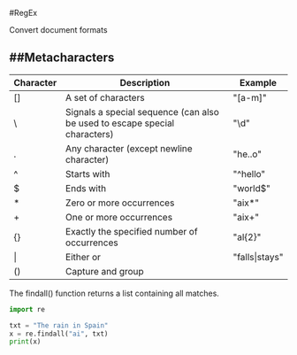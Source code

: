 #RegEx

Convert document formats


##Metacharacters
----------------

| Character | Description                                                                  | Example        |
|-----------|------------------------------------------------------------------------------|----------------|
| []        | A set of characters                                                          | "[a-m]"        |
| \         | Signals a special sequence (can also be used to escape special   characters) | "\d"           |
| .         | Any character (except newline character)                                     | "he..o"        |
| ^         | Starts with                                                                  | "^hello"       |
| $         | Ends with                                                                    | "world$"       |
| *         | Zero or more occurrences                                                     | "aix*"         |
| +         | One or more occurrences                                                      | "aix+"         |
| {}        | Exactly the specified number of occurrences                                  | "al{2}"        |
| \|        | Either or                                                                    | "falls\|stays" |
| ()        | Capture and group                                                            |                |


The findall() function returns a list containing all matches.
``` python
import re

txt = "The rain in Spain"
x = re.findall("ai", txt)
print(x)
```
